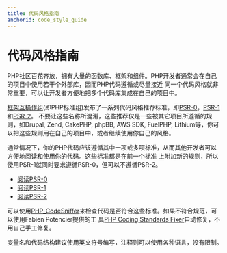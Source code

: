 ```yaml
---
title: 代码风格指南
anchorid: code_style_guide
---
```


<h1 id="code_style_guide">代码风格指南</h1>

PHP社区百花齐放，拥有大量的函数库、框架和组件。PHP开发者通常会在自己的项目中使用若干个外部库，因而PHP代码遵循或尽量接近
同一个代码风格就非常重要，可以让开发者方便地把多个代码库集成在自己的项目中。

[框架互操作组][fig](即PHP标准组)发布了一系列代码风格推荐标准，即[PSR-0][psr0]，[PSR-1][psr1]和[PSR-2][psr2]。
不要让这些名称所混淆，这些推荐仅是一些被其它项目所遵循的规则，如Drupal, Zend, CakePHP, phpBB, AWS SDK, FuelPHP,
Lithium等，你可以把这些规则用在自己的项目中，或者继续使用你自己的风格。

通常情况下，你的PHP代码应该遵循其中一项或多项标准，从而其他开发者可以方便地阅读和使用你的代码。这些标准都是在前一个标准
上附加新的规则，所以使用PSR-1就同时要求遵循PSR-0，但可以不遵循PSR-2。

* [阅读PSR-0][psr0]
* [阅读PSR-1][psr1]
* [阅读PSR-2][psr2]

可以使用[PHP_CodeSniffer][phpcs]来检查代码是否符合这些标准。如果不符合规范，可以使用Fabien Potencier提供的工
具[PHP Coding Standards Fixer][phpcsfixer]自动修复，不用自己手工修复。

变量名和代码结构建议使用英文符号编写，注释则可以使用各种语言，没有限制。

[fig]: http://www.php-fig.org/
[psr0]: https://github.com/php-fig/fig-standards/blob/master/accepted/PSR-0.md
[psr1]: https://github.com/php-fig/fig-standards/blob/master/accepted/PSR-1-basic-coding-standard.md
[psr2]: https://github.com/php-fig/fig-standards/blob/master/accepted/PSR-2-coding-style-guide.md
[phpcs]: http://pear.php.net/package/PHP_CodeSniffer/
[phpcs-psr]: https://github.com/klaussilveira/phpcs-psr
[phpcsfixer]: http://cs.sensiolabs.org/
